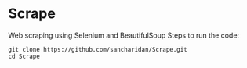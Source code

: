 # Scrape
Web scraping using Selenium and BeautifulSoup
Steps to run the code:
```
git clone https://github.com/sancharidan/Scrape.git
cd Scrape
```
